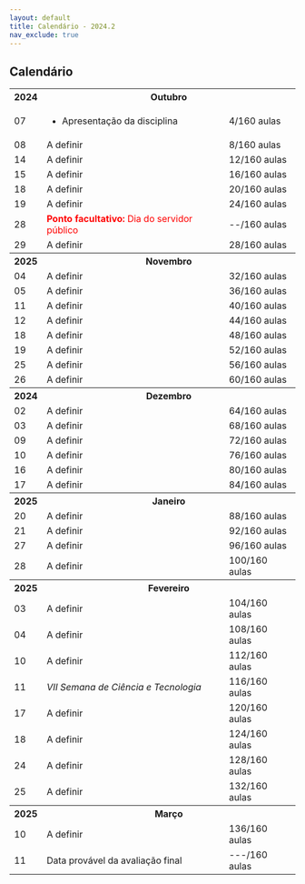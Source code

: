 ```yaml
---
layout: default
title: Calendário - 2024.2
nav_exclude: true
---
```


## Calendário

<table>
  <tr>
    <th>2024</th>
    <th colspan="2"><strong>Outubro</strong></th>
  </tr>
  <tr>
    <td>07</td>
    <td>
      <ul>
        <li>Apresentação da disciplina</li>
      </ul>
    </td>
    <td>4/160 aulas</td>
  </tr>
  <tr>
    <td>08</td>
    <td>
      A definir
    </td>
    <td>8/160 aulas</td>
  </tr>
  <tr>
    <td>14</td>
    <td>
      A definir
    </td>
    <td>12/160 aulas</td>
  </tr>
  <tr>
    <td>15</td>
    <td>
      A definir
    </td>
    <td>16/160 aulas</td>
  </tr>
  <tr>
    <td>18</td>
    <td>
      A definir
    </td>
    <td>20/160 aulas</td>
  </tr>
  <tr>
    <td>19</td>
    <td>
      A definir
    </td>
    <td>24/160 aulas</td>
  </tr>
  <tr>
    <td>28</td>
    <td style="color: red">
      <b>Ponto facultativo:</b> Dia do servidor público
    </td>
    <td>--/160 aulas</td>
  </tr>
  <tr>
    <td>29</td>
    <td>
      A definir
    </td>
    <td>28/160 aulas</td>
  </tr>
  <tr>
    <th>2025</th>
    <th colspan="2"><strong>Novembro</strong></th>
  </tr>
  <tr>
    <td>04</td>
    <td>
      A definir
    </td>
    <td>32/160 aulas</td>
  </tr>
  <tr>
    <td>05</td>
    <td>
      A definir
    </td>
    <td>36/160 aulas</td>
  </tr>
  <tr>
    <td>11</td>
    <td>
      A definir
    </td>
    <td>40/160 aulas</td>
  </tr>
  <tr>
    <td>12</td>
    <td>
      A definir
    </td>
    <td>44/160 aulas</td>
  </tr>
  <tr>
    <td>18</td>
    <td>
      A definir
    </td>
    <td>48/160 aulas</td>
  </tr>
  <tr>
    <td>19</td>
    <td>
      A definir
    </td>
    <td>52/160 aulas</td>
  </tr>
  <tr>
    <td>25</td>
    <td>
      A definir
    </td>
    <td>56/160 aulas</td>
  </tr>
  <tr>
    <td>26</td>
    <td>
      A definir
    </td>
    <td>60/160 aulas</td>
  </tr>
  <tr>
    <th>2024</th>
    <th colspan="2"><strong>Dezembro</strong></th>
  </tr>
  <tr>
    <td>02</td>
    <td>
      A definir
    </td>
    <td>64/160 aulas</td>
  </tr>
  <tr>
    <td>03</td>
    <td>
      A definir
    </td>
    <td>68/160 aulas</td>
  </tr>
  <tr>
    <td>09</td>
    <td>
      A definir
    </td>
    <td>72/160 aulas</td>
  </tr>
  <tr>
    <td>10</td>
    <td>
      A definir
    </td>
    <td>76/160 aulas</td>
  </tr>
  <tr>
    <td>16</td>
    <td>
      A definir
    </td>
    <td>80/160 aulas</td>
  </tr>
  <tr>
    <td>17</td>
    <td>
      A definir
    </td>
    <td>84/160 aulas</td>
  </tr>
  <tr>
    <th>2025</th>
    <th colspan="2"><strong>Janeiro</strong></th>
  </tr>
  <tr>
    <td>20</td>
    <td>
      A definir
    </td>
    <td>88/160 aulas</td>
  </tr>
  <tr>
    <td>21</td>
    <td>
      A definir
    </td>
    <td>92/160 aulas</td>
  </tr>
  <tr>
    <td>27</td>
    <td>
      A definir
    </td>
    <td>96/160 aulas</td>
  </tr>
  <tr>
    <td>28</td>
    <td>
      A definir
    </td>
    <td>100/160 aulas</td>
  </tr>
  <tr>
    <th>2025</th>
    <th colspan="2"><strong>Fevereiro</strong></th>
  </tr>
  <tr>
    <td>03</td>
    <td>
      A definir
    </td>
    <td>104/160 aulas</td>
  </tr>
  <tr>
    <td>04</td>
    <td>
      A definir
    </td>
    <td>108/160 aulas</td>
  </tr>
  <tr>
    <td>10</td>
    <td>
      A definir
    </td>
    <td>112/160 aulas</td>
  </tr>
  <tr>
    <td>11</td>
    <td>
      <i>VII Semana de Ciência e Tecnologia</i>
    </td>
    <td>116/160 aulas</td>
  </tr>
  <tr>
    <td>17</td>
    <td>
      A definir
    </td>
    <td>120/160 aulas</td>
  </tr>
  <tr>
    <td>18</td>
    <td>
      A definir
    </td>
    <td>124/160 aulas</td>
  </tr>
  <tr>
    <td>24</td>
    <td>
      A definir
    </td>
    <td>128/160 aulas</td>
  </tr>
  <tr>
    <td>25</td>
    <td>
      A definir
    </td>
    <td>132/160 aulas</td>
  </tr>
  <tr>
    <th>2025</th>
    <th colspan="2"><strong>Março</strong></th>
  </tr>
  <tr>
    <td>10</td>
    <td>
      A definir
    </td>
    <td>136/160 aulas</td>
  </tr>
  <tr>
    <td>11</td>
    <td>
      Data provável da avaliação final
    </td>
    <td>---/160 aulas</td>
  </tr>
</table>
